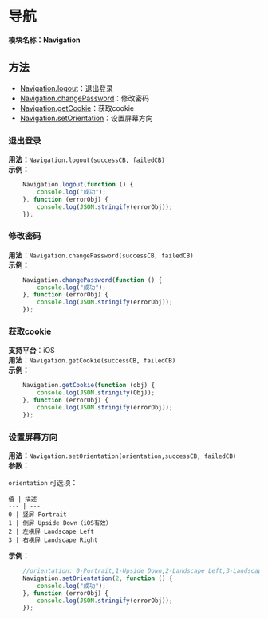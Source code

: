 # 导航
**模块名称：Navigation**

## 方法
* [Navigation.logout](#退出登录)：退出登录
* [Navigation.changePassword](#修改密码)：修改密码
* [Navigation.getCookie](#获取cookie)：获取cookie
* [Navigation.setOrientation](#设置屏幕方向)：设置屏幕方向

### 退出登录
**用法：**`Navigation.logout(successCB, failedCB)`  
**示例：**

```js
    Navigation.logout(function () {
        console.log("成功");
    }, function (errorObj) {
        console.log(JSON.stringify(errorObj));
    });
```

### 修改密码
**用法：**`Navigation.changePassword(successCB, failedCB)`  
**示例：**

```js
    Navigation.changePassword(function () {
        console.log("成功");
    }, function (errorObj) {
        console.log(JSON.stringify(errorObj));
    });
```

### 获取cookie
**支持平台**：iOS  
**用法：**`Navigation.getCookie(successCB, failedCB)`  
**示例：**

```js
    Navigation.getCookie(function (obj) {
        console.log(JSON.stringify(Obj));
    }, function (errorObj) {
        console.log(JSON.stringify(errorObj));
    });
```

### 设置屏幕方向
**用法：**`Navigation.setOrientation(orientation,successCB, failedCB)`  
**参数：**

`orientation` 可选项：

    值 | 描述
    --- | ---
    0 | 竖屏 Portrait
    1 | 倒屏 Upside Down（iOS有效）
    2 | 左横屏 Landscape Left
    3 | 右横屏 Landscape Right

**示例：**

```js
    //orientation: 0-Portrait,1-Upside Down,2-Landscape Left,3-Landscape Right
    Navigation.setOrientation(2, function () {
        console.log("成功");
    }, function (errorObj) {
        console.log(JSON.stringify(errorObj));
    });
```